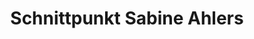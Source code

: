---
title: "Schnittpunkt Sabine Ahlers"
url: /goldenstedt/schnittpunkt-sabine-ahlers/
shop: Friseur
---